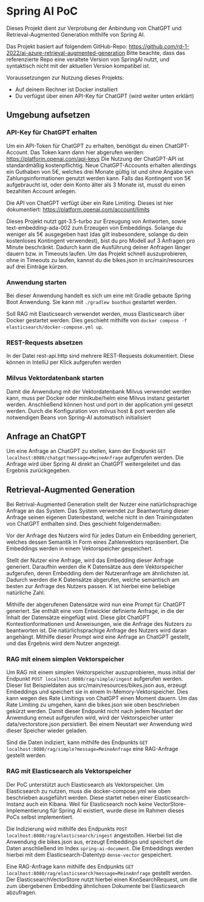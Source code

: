 # Spring AI PoC
Dieses Projekt dient zur Verprobung der Anbindung von ChatGPT und Retrieval-Augmented Generation mithilfe von Spring AI.

Das Projekt basiert auf folgendem GitHub-Repo: https://github.com/rd-1-2022/ai-azure-retrieval-augmented-generation
Bitte beachte, dass das referenzierte Repo eine veraltete Version von SpringAI nutzt, und syntaktisch nicht mit der aktuellen Version kompatibel ist. 


Voraussetzungen zur Nutzung dieses Projekts:
* Auf deinem Rechner ist Docker installiert
* Du verfügst über einen API-Key für ChatGPT (wird weiter unten erklärt)

## Umgebung aufsetzen
### API-Key für ChatGPT erhalten
Um ein API-Token für ChatGPT zu erhalten, benötigst du einen ChatGPT-Account. Das Token kann dann hier abgerufen werden: https://platform.openai.com/api-keys
Die Nutzung der ChatGPT-API ist standardmäßig kostenpflichtig. 
Neue ChatGPT-Accounts erhalten allerdings ein Guthaben von 5€, welches drei Monate gültig ist und ohne Angabe von Zahlungsinformationen genutzt werden kann.
Falls das Kontingent von 5€ aufgebraucht ist, oder dein Konto älter als 3 Monate ist, musst du einen bezahlten Account anlegen.

Die API von ChatGPT verfügt über ein Rate Limiting. Dieses ist hier dokumentiert: https://platform.openai.com/account/limits

Dieses Projekt nutzt gpt-3.5-turbo zur Erzeugung von Antworten, sowie text-embedding-ada-002 zum Erzeugen von Embeddings.
Solange du weniger als 5€ ausgegeben hast (das gilt insbesondere, solange du dein kostenloses Kontingent verwendest), bist du pro Modell auf 3 Anfragen pro Minute beschränkt. 
Dadurch kann die Ausführung deiner Anfragen länger dauern bzw. in Timeouts laufen. 
Um das Projekt schnell auszuprobieren, ohne in Timeouts zu laufen, kannst du die bikes.json in src/main/resources auf drei Einträge kürzen.

### Anwendung starten
Bei dieser Anwendung handelt es sich um eine mit Gradle gebaute Spring Boot Anwendung. Sie kann mit `./gradlew bootRun` gestartet werden.

Soll RAG mit Elasticsearch verwendet werden, muss Elasticsearch über Docker gestartet werden. 
Dies geschieht mithilfe von `docker compose -f elasticsearch/docker-compose.yml up`.

### REST-Requests absetzen
In der Datei rest-api.http sind mehrere REST-Requests dokumentiert. Diese können in IntelliJ per Klick aufgerufen werden

### Milvus Vektordatenbank starten
Damit die Anwendung mit der Vektordatenbank Milvus verwendet werden kann, muss per Docker oder minikube/helm eine Milvus instanz gestartet werden. Anschließend können host und port in der application.yml gesetzt werden.
Durch die Konfiguration von milvus host & port werden alle notwendigen Beans von Spring-AI automatisch initialisiert

## Anfrage an ChatGPT
Um eine Anfrage an ChatGPT zu stellen, kann der Endpunkt `GET localhost:8080/chatgpt?message=MeineAnfrage` aufgerufen werden.
Die Anfrage wird über Spring AI direkt an ChatGPT weitergeleitet und das Ergebnis zurückgegeben.

## Retrieval-Augmented Generation
Bei Retrival-Augmented Generation stellt der Nutzer eine natürlichsprachige Anfrage an das System.
Das System verwendet zur Beantwortung dieser Anfrage seinen eigenen Datenbestand, welche nicht in den Trainingsdaten von ChatGPT enthalten sind.
Dies geschieht folgendermaßen:

Vor der Anfrage des Nutzers wird für jedes Datum ein Embedding generiert, welches dessen Semantik in Form eines Zahlenvektors repräsentiert. 
Die Embeddings werden in einem Vektorspeicher gespeichert.

Stellt der Nutzer eine Anfrage, wird das Embedding dieser Anfrage generiert. 
Daraufhin werden die K Datensätze aus dem Vektorspeicher aufgerufen, deren Embedding dem der Nutzeranfrage am ähnlichsten ist. 
Dadurch werden die K Datensätze abgerufen, welche semantisch am besten zur Anfrage des Nutzers passen. K ist hierbei eine beliebige natürliche Zahl.

Mithilfe der abgerufenen Datensätze wird nun eine Prompt für ChatGPT generiert. 
Sie enthält eine vom Entwickler definierte Anfrage, in die der Inhalt der Datensätze eingefügt wird. 
Diese gibt ChatGPT Kontextionformationen und Anweisungen, wie die Anfrage des Nutzers zu beantworten ist. 
Die natürlichsprachige Anfrage des Nutzers wird daran angehängt.
Mithilfe dieser Prompt wird eine Anfrage an ChatGPT gestellt, und das Ergebnis wird dem Nutzer angezeigt.

### RAG mit einem simplen Vektorspeicher
Um RAG mit einem simplen Vektorspeicher auszuprobieren, muss initial der Endpunkt `POST localhost:8080/rag/simple/ingest` aufgerufen werden.
Dieser list Beispieldaten aus src/main/resources/bikes.json aus, erzeugt Embeddings und speichert sie in einem In-Memory-Vektorspeicher. 
Dies kann wegen des Rate Limitings von ChatGPT einen Moment dauern. Um das Rate Limiting zu umgehen, kann die bikes.json wie oben beschrieben gekürzt werden.
Damit dieser Endpunkt nicht nach jedem Neustart der Anwendung erneut aufgerufen wird, wird der Vektorspeicher unter data/vectorstore.json persistiert. 
Bei einem Neustart wer Anwendung wird dieser Speicher wieder geladen.

Sind die Daten indiziert, kann mithilfe des Endpunkts `GET localhost:8080/rag/simple?message=MeineAnfrage` eine RAG-Anfrage gestellt werden.

### RAG mit Elasticsearch als Vektorspeicher
Der PoC unterstützt auch Elasticsearch als Vektorspeicher. Um Elasticsearch zu nutzen, muss die docker-compose.yml wie oben beschrieben ausgeführt werden. 
Diese startet neben einer Elasticsearch-Instanz auch ein Kibana.
Weil für Elasticsearch noch keine VectorStore-Implementierung für Spring AI existiert, wurde diese im Rahmen dieses PoCs selbst implementiert.

Die Indizierung wird mithilfe des Endpunkts `POST localhost:8080/rag/elasticsearch/ingest` angestoßen. 
Hierbei list die Anwendung die bikes.json aus, erzeugt Embeddings und speichert die Daten anschließend im Index `spring-ai-document`.
Die Embeddings werden hierbei mit dem Elasticsearch-Datentyp `dense-vector` gespeichert.

Eine RAG-Anfrage kann mithilfe des Endpunkts `GET localhost:8080/rag/elasticsearch?message=MeineAnfrage` gestellt werden. 
Der ElasticsearchVectorStore nutzt hierbei einen KnnSearchRequest, um die zum übergebenen Embedding ähnlichsen Dokumente bei Elasticsearch abzufragen. 
